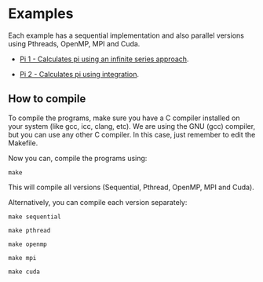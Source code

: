 # Examples

Each example has a sequential implementation and also parallel versions using Pthreads, OpenMP, MPI and Cuda.

* [Pi 1 - Calculates pi using an infinite series approach](https://github.com/HPCSys-Lab/HPC-101/tree/main/examples/pi-arctan).

* [Pi 2 - Calculates pi using integration](https://github.com/HPCSys-Lab/HPC-101/tree/main/examples/pi-integral).

## How to compile

To compile the programs, make sure you have a C compiler installed on your system (like gcc, icc, clang, etc).
We are using the GNU (gcc) compiler, but you can use any other C compiler. In this case, just remember to edit the Makefile.

Now you can, compile the programs using:

`make`

This will compile all versions (Sequential, Pthread, OpenMP, MPI and Cuda).

Alternatively, you can compile each version separately:

`make sequential`

`make pthread`

`make openmp`

`make mpi`

`make cuda`
